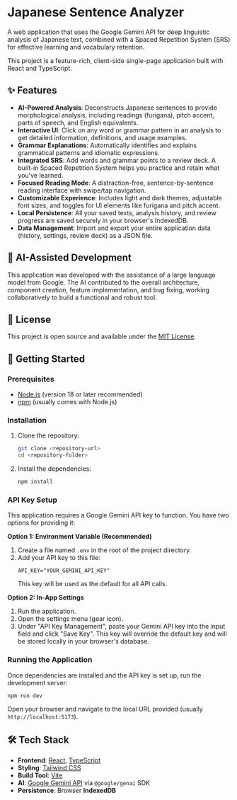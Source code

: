 # Japanese Sentence Analyzer

A web application that uses the Google Gemini API for deep linguistic analysis of Japanese text, combined with a Spaced Repetition System (SRS) for effective learning and vocabulary retention.

This project is a feature-rich, client-side single-page application built with React and TypeScript.

## ✨ Features

-   **AI-Powered Analysis**: Deconstructs Japanese sentences to provide morphological analysis, including readings (furigana), pitch accent, parts of speech, and English equivalents.
-   **Interactive UI**: Click on any word or grammar pattern in an analysis to get detailed information, definitions, and usage examples.
-   **Grammar Explanations**: Automatically identifies and explains grammatical patterns and idiomatic expressions.
-   **Integrated SRS**: Add words and grammar points to a review deck. A built-in Spaced Repetition System helps you practice and retain what you've learned.
-   **Focused Reading Mode**: A distraction-free, sentence-by-sentence reading interface with swipe/tap navigation.
-   **Customizable Experience**: Includes light and dark themes, adjustable font sizes, and toggles for UI elements like furigana and pitch accent.
-   **Local Persistence**: All your saved texts, analysis history, and review progress are saved securely in your browser's IndexedDB.
-   **Data Management**: Import and export your entire application data (history, settings, review deck) as a JSON file.

## 🤖 AI-Assisted Development
This application was developed with the assistance of a large language model from Google. The AI contributed to the overall architecture, component creation, feature implementation, and bug fixing, working collaboratively to build a functional and robust tool.

## 📄 License
This project is open source and available under the [MIT License](LICENSE).

## 🚀 Getting Started

### Prerequisites

-   [Node.js](https://nodejs.org/) (version 18 or later recommended)
-   [npm](https://www.npmjs.com/) (usually comes with Node.js)

### Installation

1.  Clone the repository:
    ```bash
    git clone <repository-url>
    cd <repository-folder>
    ```

2.  Install the dependencies:
    ```bash
    npm install
    ```

### API Key Setup

This application requires a Google Gemini API key to function. You have two options for providing it:

**Option 1: Environment Variable (Recommended)**

1.  Create a file named `.env` in the root of the project directory.
2.  Add your API key to this file:
    ```
    API_KEY="YOUR_GEMINI_API_KEY"
    ```
    This key will be used as the default for all API calls.

**Option 2: In-App Settings**

1.  Run the application.
2.  Open the settings menu (gear icon).
3.  Under "API Key Management", paste your Gemini API key into the input field and click "Save Key". This key will override the default key and will be stored locally in your browser's database.

### Running the Application

Once dependencies are installed and the API key is set up, run the development server:

```bash
npm run dev
```

Open your browser and navigate to the local URL provided (usually `http://localhost:5173`).

## 🛠️ Tech Stack

-   **Frontend**: [React](https://react.dev/), [TypeScript](https://www.typescriptlang.org/)
-   **Styling**: [Tailwind CSS](https://tailwindcss.com/)
-   **Build Tool**: [Vite](https://vitejs.dev/)
-   **AI**: [Google Gemini API](https://ai.google.dev/) via `@google/genai` SDK
-   **Persistence**: Browser **IndexedDB**
